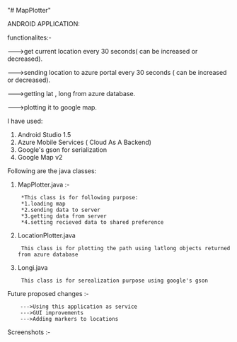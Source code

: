 "# MapPlotter" 



ANDROID APPLICATION:


functionalites:-

  --->get current location every 30 seconds( can be increased or decreased).
  
  --->sending location to azure portal every 30 seconds ( can be increased or decreased).
  
  --->getting lat , long from azure database.
  
  --->plotting it to google map.
  
  
I have used:


1. Android Studio 1.5
2. Azure Mobile Services ( Cloud As A Backend)
3. Google's gson for serialization
4. Google Map v2

Following are the java classes:
1. MapPlotter.java :-
      
        *This class is for following purpose: 
        *1.loading map
        *2.sending data to server
        *3.getting data from server
        *4.setting recieved data to shared preference

2. LocationPlotter.java

        This class is for plotting the path using latlong objects returned from azure database

3. Longi.java

        This class is for serealization purpose using google's gson
        
Future proposed changes :-

        --->Using this application as service
        --->GUI improvements 
        --->Adding markers to locations
        
Screenshots :-
